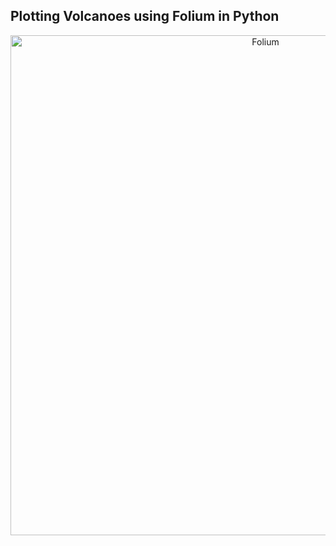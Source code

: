 ## Plotting Volcanoes using Folium in Python



<p align='center'>
 
 <img src = "https://github.com/diwakarDrs/Python_Projects/blob/master/Volcanoes_Folium/volcanoes.PNG" width = 800 alt="Folium">
 </p>
